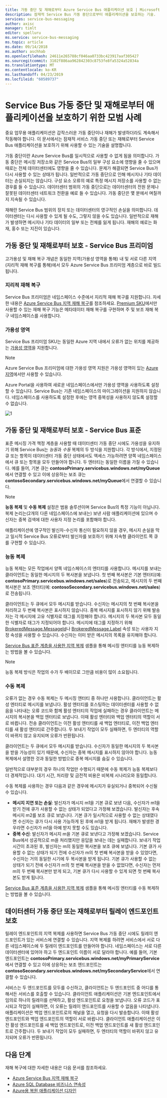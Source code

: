 ```yaml
---
title: 가동 중단 및 재해로부터 Azure Service Bus 애플리케이션 보호 | Microsoft Docs
description: 잠재적 Service Bus 가동 중단으로부터 애플리케이션을 보호하는 기술.
services: service-bus-messaging
author: axisc
manager: timlt
editor: spelluru
ms.service: service-bus-messaging
ms.topic: article
ms.date: 09/14/2018
ms.author: aschhab
ms.openlocfilehash: 24611e265788cf046aa0733bc423917aaf305427
ms.sourcegitcommit: 3102f886aa962842303c8753fe8fa5324a52834a
ms.translationtype: MT
ms.contentlocale: ko-KR
ms.lasthandoff: 04/23/2019
ms.locfileid: "60589737"
---
```

# <a name="best-practices-for-insulating-applications-against-service-bus-outages-and-disasters"></a>Service Bus 가동 중단 및 재해로부터 애플리케이션을 보호하기 위한 모범 사례

중요 업무용 애플리케이션은 갑작스러운 가동 중단이나 재해가 발생하더라도 계속해서 작동해야 합니다. 이 문서에서는 잠재적 서비스 가동 중단 또는 재해로부터 Service Bus 애플리케이션을 보호하기 위해 사용할 수 있는 기술을 설명합니다.

가동 중단이란 Azure Service Bus를 일시적으로 사용할 수 없게 됨을 의미합니다. 가동 중단은 메시징 저장소와 같은 Service Bus의 일부 구성 요소에 영향을 줄 수 있으며 때로는 전체 데이터센터에도 영향을 줄 수 있습니다. 문제가 해결되면 Service Bus가 다시 사용할 수 있는 상태가 됩니다. 일반적으로 가동 중단으로 인해 메시지나 기타 데이터는 손실되지는 않습니다. 구성 요소 오류의 예로 특정 메시지 저장소를 사용할 수 없는 경우를 들 수 있습니다. 데이터센터 범위의 가동 중단으로는 데이터센터의 전원 문제나 잘못된 데이터센터 네트워크 전환을 예로 들 수 있습니다. 가동 중단은 몇 분에서 며칠까지 지속될 수 있습니다.

재해란 Service Bus 범위의 장치 또는 데이터센터의 영구적인 손실을 의미합니다. 데이터센터는 다시 사용할 수 있게 될 수도, 그렇지 않을 수도 있습니다. 일반적으로 재해가 발생하면 메시지나 기타 데이터의 일부 또는 전체를 잃게 됩니다. 재해의 예로는 화재, 홍수 또는 지진이 있습니다.

## <a name="protecting-against-outages-and-disasters---service-bus-premium"></a>가동 중단 및 재해로부터 보호 - Service Bus 프리미엄
고가용성 및 재해 복구 개념은 동일한 지역(가용성 영역을 통해) 내 및 서로 다른 지역(지리적 재해 복구를 통해)에서 모두 Azure Service Bus 프리미엄 계층으로 바로 빌드됩니다.

### <a name="geo-disaster-recovery"></a>지리적 재해 복구

Service Bus 프리미엄은 네임스페이스 수준에서 지리적 재해 복구를 지원합니다. 자세한 내용은 [Azure Service Bus 지역 재해 복구](service-bus-geo-dr.md)를 참조하세요. [Premium SKU](service-bus-premium-messaging.md)에서만 사용할 수 있는 재해 복구 기능은 메타데이터 재해 복구를 구현하며 주 및 보조 재해 복구 네임스페이스를 사용합니다.

### <a name="availability-zones"></a>가용성 영역

Service Bus 프리미엄 SKU는 동일한 Azure 지역 내에서 오류가 없는 위치를 제공하는 [가용성 영역](../availability-zones/az-overview.md)을 지원합니다.

> [!NOTE]
> Azure Service Bus 프리미엄에 대한 가용성 영역 지원은 가용성 영역이 있는 [Azure 지역](../availability-zones/az-overview.md#services-support-by-region)에서만 사용할 수 있습니다.

Azure Portal을 사용하여 새로운 네임스페이스에서만 가용성 영역을 사용하도록 설정할 수 있습니다. Service Bus는 기존 네임스페이스의 마이그레이션을 지원하지 않습니다. 네임스페이스를 사용하도록 설정한 후에는 영역 중복성을 사용하지 않도록 설정할 수 없습니다.

![1][]


## <a name="protecting-against-outages-and-disasters---service-bus-standard"></a>가동 중단 및 재해로부터 보호 - Service Bus 표준
표준 메시징 가격 책정 계층을 사용할 때 데이터센터 가동 중단 시에도 가용성을 유지하기 위해 Service Bus는 *능동*과 *수동* 복제의 두 방식을 지원합니다. 각 방식에서, 지정된 큐 또는 항목이 데이터센터 가동 중단 상태에서도 액세스 가능하려면 양쪽 네임스페이스에서 큐 또는 항목을 모두 만들어야 합니다. 두 엔터티는 동일한 이름을 가질 수 있습니다. 예를 들어, 기본 큐는 **contosoPrimary.servicebus.windows.net/myQueue**에서 연결할 수 있고 이에 상응하는 보조 큐는 **contosoSecondary.servicebus.windows.net/myQueue**에서 연결할 수 있습니다.

>[!NOTE]
> **능동 복제** 및 **수동 복제** 설정은 범용 솔루션이며 Service Bus의 특정 기능이 아닙니다. 복제 논리는(2개의 다른 네임스페이스에 보내는) 보낸 사람 애플리케이션에 있으며 수신자는 중복 검색에 대한 사용자 지정 논리를 포함해야 합니다.

애플리케이션에 영구적인 발신자-수신자 통신이 필요하지 않을 경우, 메시지 손실을 막고 일시적 Service Bus 오류로부터 발신자를 보호하기 위해 지속형 클라이언트 쪽 큐를 구현할 수 있습니다.

### <a name="active-replication"></a>능동 복제
능동 복제는 모든 작업에서 양쪽 네임스페이스의 엔터티를 사용합니다. 메시지를 보내는 클라이언트는 동일한 메시지의 두 복사본을 보냅니다. 첫 번째 복사본은 기본 엔터티(예: **contosoPrimary.servicebus.windows.net/sales**)로 전송되고, 메시지의 두 번째 복사본은 보조 엔터티(예: **contosoSecondary.servicebus.windows.net/sales**)로 전송됩니다.

클라이언트는 두 큐에서 모두 메시지를 받습니다. 수신자는 메시지의 첫 번째 복사본을 처리하고 두 번째 복사본은 표시하지 않습니다. 중복 메시지를 표시하지 않기 위해 발송자는 각 메시지에 고유 식별자로 태그를 지정해야 합니다. 메시지의 두 복사본 모두 동일한 식별자로 태그가 지정되어야 합니다. 메시지에 태그를 지정하기 위해 [BrokeredMessage.MessageId][BrokeredMessage.MessageId]나 [BrokeredMessage.Label][BrokeredMessage.Label] 속성 또는 사용자 지정 속성을 사용할 수 있습니다. 수신자는 이미 받은 메시지의 목록을 유지해야 합니다.

[Service Bus 표준 계층을 사용한 지역 복제][Geo-replication with Service Bus Standard Tier] 샘플을 통해 메시징 엔터티를 능동 복제하는 방법을 볼 수 있습니다.

> [!NOTE]
> 능동 복제 방식은 작업의 수가 두 배이므로 그만큼 비용이 많이 소요됩니다.
> 
> 

### <a name="passive-replication"></a>수동 복제
오류가 없는 경우 수동 복제는 두 메시징 엔터티 중 하나만 사용합니다. 클라이언트는 활성 엔터티로 메시지를 보냅니다. 활성 엔터티를 호스팅하는 데이터센터를 사용할 수 없음을 나타내는 오류 코드와 함께 활성 엔터티의 작업에 실패하는 경우 클라이언트는 메시지의 복사본을 백업 엔터티로 보냅니다. 이때 활성 엔터티와 백업 엔터티의 역할이 서로 바뀝니다. 전송 클라이언트는 이전 활성 엔터티를 새 백업 엔터티로, 이전 백업 엔터티를 새 활성 엔터티로 간주합니다. 두 보내기 작업이 모두 실패하면, 두 엔터티의 역할이 바뀌지 않고 유지되며 오류가 반환됩니다.

클라이언트는 두 큐에서 모두 메시지를 받습니다. 수신자가 동일한 메시지의 두 복사본을 받을 가능성이 있기 때문에, 수신자는 중복 메시지를 표시하지 않아야 합니다. 능동 복제에서 설명한 것과 동일한 방법으로 중복 메시지를 숨길 수 있습니다.

일반적으로 대부분의 경우 하나의 작업만 수행되기 때문에 수동 복제가 능동 복제보다 더 경제적입니다. 대기 시간, 처리량 및 금전적 비용은 비복제 시나리오와 동일합니다.

수동 복제를 사용하는 경우 다음과 같은 경우에 메시지가 유실되거나 중복되어 수신될 수 있습니다.

* **메시지 지연 또는 손실**: 발신자가 메시지 m1을 기본 큐로 보낸 다음, 수신자가 m1을 받기 전에 큐가 사용할 수 없는 상태가 되었다고 가정해 보겠습니다. 발신자는 후속 메시지 m2를 보조 큐로 보냅니다. 기본 큐가 일시적으로 사용할 수 없는 상태였다면 수신자는 큐가 다시 사용 가능하게 된 후에 m1을 받게 됩니다. 재해가 발생한 경우라면 수신자가 m1을 아예 받지 못할 수도 있습니다.
* **중복 수신**: 발신자가 메시지 m을 기본 큐로 보낸다고 가정해 보겠습니다. Service Bus에서 성공적으로 m을 처리했지만 응답을 보내는 데는 실패합니다. 보내기 작업 시간이 초과된 후, 발신자는 m의 동일한 복사본을 보조 큐에 보냅니다. 기본 큐가 사용할 수 없는 상태가 되기 전에 수신자가 m의 첫 번째 복사본을 받을 수 있었다면, 수신자는 거의 동일한 시기에 두 복사본을 받게 됩니다. 기본 큐가 사용할 수 없는 상태가 되기 전에 수신자가 m의 첫 번째 복사본을 받을 수 없었다면, 수신자는 먼저 m의 두 번째 복사본만 받게 되고, 기본 큐가 다시 사용할 수 있게 되면 첫 번째 복사본도 받게 됩니다.

[Service Bus 표준 계층을 사용한 지역 복제][Geo-replication with Service Bus Standard Tier] 샘플을 통해 메시징 엔터티를 수동 복제하는 방법을 볼 수 있습니다.

## <a name="protecting-relay-endpoints-against-datacenter-outages-or-disasters"></a>데이터센터 가동 중단 또는 재해로부터 릴레이 엔드포인트 보호
릴레이 엔드포인트의 지역 복제를 사용하면 Service Bus 가동 중단 시에도 릴레이 엔드포인트가 있는 서비스에 연결할 수 있습니다. 지역 복제를 하려면 서비스에서 서로 다른 네임스페이스에 두 릴레이 엔드포인트를 만들어야 합니다. 네임스페이스는 서로 다른 데이터센터에 있어야 하고 두 엔드포인트 이름이 서로 달라야 합니다. 예를 들어, 기본 엔드포인트는 **contosoPrimary.servicebus.windows.net/myPrimaryService**에서 연결할 수 있고 이에 상응하는 보조 엔드포인트는 **contosoSecondary.servicebus.windows.net/mySecondaryService**에서 연결할 수 있습니다.

서비스는 두 엔드포인트를 모두를 수신하고, 클라이언트는 두 엔드포인트 중 어디를 통해서든 서비스를 호출할 수 있습니다. 클라이언트 애플리케이션은 기본 엔드포인트에서 임의로 하나의 릴레이를 선택하고, 활성 엔드포인트로 요청을 보냅니다. 오류 코드가 표시되고 작업이 실패하면, 이 오류는 릴레이 엔드포인트를 사용할 수 없음을 나타냅니다. 애플리케이션은 백업 엔드포인트로의 채널을 열고, 요청을 다시 발송합니다. 이때 활성 엔드포인트와 백업 엔드포인트의 역할이 서로 바뀝니다. 클라이언트 애플리케이션은 이전 활성 엔드포인트를 새 백업 엔드포인트로, 이전 백업 엔드포인트를 새 활성 엔드포인트로 간주합니다. 두 보내기 작업이 모두 실패하면, 두 엔터티의 역할이 바뀌지 않고 유지되며 오류가 반환됩니다.

## <a name="next-steps"></a>다음 단계
재해 복구에 대한 자세한 내용은 다음 문서를 참조하세요.

* [Azure Service Bus 지역 재해 복구](service-bus-geo-dr.md)
* [Azure SQL Database 비즈니스 연속성][Azure SQL Database Business Continuity]
* [Azure용 복원 애플리케이션 디자인][Azure resiliency technical guidance]

[Service Bus Authentication]: service-bus-authentication-and-authorization.md
[Partitioned messaging entities]: service-bus-partitioning.md
[Asynchronous messaging patterns and high availability]: service-bus-async-messaging.md#failure-of-service-bus-within-an-azure-datacenter
[BrokeredMessage.MessageId]: /dotnet/api/microsoft.servicebus.messaging.brokeredmessage
[BrokeredMessage.Label]: /dotnet/api/microsoft.servicebus.messaging.brokeredmessage
[Geo-replication with Service Bus Standard Tier]: https://github.com/Azure/azure-service-bus/tree/master/samples/DotNet/Microsoft.ServiceBus.Messaging/GeoReplication
[Azure SQL Database Business Continuity]: ../sql-database/sql-database-business-continuity.md
[Azure resiliency technical guidance]: /azure/architecture/resiliency

[1]: ./media/service-bus-outages-disasters/az.png
